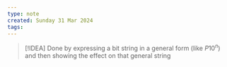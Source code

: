 ```yaml
---
type: note
created: Sunday 31 Mar 2024
tags: 
---
```

> [!IDEA]
> Done by expressing a bit string in a general form (like $P10^n$) and then showing the effect on that general string